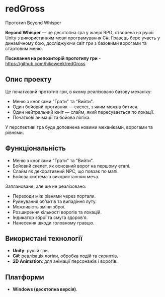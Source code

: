 # redGross
Прототип Beyond Whisper

**Beyond Whisper** — це десктопна гра у жанрі RPG, створена на рушії Unity з використанням мови програмування C#. Гравець бере участь у динамічному бою, досліджуючи світ гри з базовими ворогами та стартовим меню.

**Посилання на репозиторій прототипу гри** - https://github.com/hikeweek/redGross

## Опис проекту

Це початковий прототип гри, в якому реалізовано базову механіку:
- Меню з кнопками "Грати" та "Вийти".
- Один бойовий противник — скелет, з яким можна битися.
- Один нейтральний юніт — слайм, який пересувається по локації.
- Початкові анімації та бойова логіка.

У перспективі гра буде доповнена новими механіками, ворогами та рівнями.

## Функціональність

- Меню з кнопками "Грати" та "Вийти".
- Бойовий скелет, як основний ворог на першому етапі.
- Слайм як декоративний NPC, що повзає по мапі.
- Бойова система з використанням меча.

Заплановане, але ще не реалізовано:

- Переходи між рівнями через портали.
- Руйнування об’єктів та випадіння луту.
- Можливість зміни зброї.
- Розширення кількості ворогів та локацій.
- Індикатор зброї та смуга здоров'я.
- Нанесення шкоди головному гравцю.

## Використані технології

- **Unity**: рушій гри.
- **C#**: реалізація логіки, обробка подій та скриптів.
- **2D Animation**: для анімації персонажів і ворогів.

## Платформи

- **Windows (десктопна версія)**.
